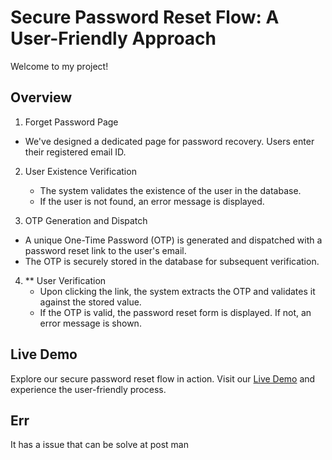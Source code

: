 #  Secure Password Reset Flow: A User-Friendly Approach 

Welcome to my project! 

##  Overview

1.  Forget Password Page
   - We've designed a dedicated page for password recovery. Users enter their registered email ID.

2. User Existence Verification
   - The system validates the existence of the user in the database.
   - If the user is not found, an error message is displayed.

3.  OTP Generation and Dispatch
   - A unique One-Time Password (OTP) is generated and dispatched with a password reset link to the user's email.
   - The OTP is securely stored in the database for subsequent verification.

4. ** User Verification
   - Upon clicking the link, the system extracts the OTP and validates it against the stored value.
   - If the OTP is valid, the password reset form is displayed. If not, an error message is shown.



##  Live Demo

Explore our secure password reset flow in action. Visit our [Live Demo](https://github122.netlify.app/) and experience the user-friendly process.

## Err
It has a issue that can be solve at post man
